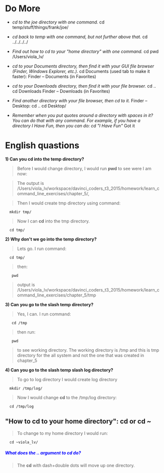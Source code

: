 # Do More

* _cd to the joe directory with one command._
cd temp/stuff/things/frank/joe/

* _cd back to temp with one command, but not further above that._
cd ../../../../

* _Find out how to cd to your "home directory" with one command._
cd
pwd /Users/viola_lv/

*	_cd to your Documents directory, then find it with your GUI file browser (Finder, Windows Explorer, etc.)._
cd Documents (used tab to make it faster): 
Finder – Documents (in Favorites)

*	_cd to your Downloads directory, then find it with your file browser._
cd ..     cd Downloads
Finder – Downloads (in Favorites)

*	_Find another directory with your file browser, then cd to it._
Finder – Desktop: cd ..      cd Desktop/

*	_Remember when you put quotes around a directory with spaces in it? You can do that with any command. For example, if you have a directory I Have Fun, then you can do: cd "I Have Fun"_
Got it


# English quastions

**1) Can you cd into the temp directory?**
> Before I would change directory, I would run **pwd** to see were I am now: 

> The output is /Users/viola_lv/workspace/davinci_coders_t3_2015/homework/learn_command_line_exercises/chapter_5/, 

> Then I would create tmp directory using command:

      mkdir tmp/
      
> Now I can **cd** into the tmp directory. 

      cd tmp/
      

**2) Why don't we go into the temp directory?**
> Lets go. I run command:

      cd tmp/
      
>then:

       pwd
       
> output is /Users/viola_lv/workspace/davinci_coders_t3_2015/homework/learn_command_line_exercises/chapter_5/tmp
      
**3) Can you go to the slash temp directory?**
> Yes, I can. I run command:

       cd /tmp
            
> then run:

       pwd
            
> to see working directory.
> The working directory is /tmp and this is tmp directory for the all system and not the one that was created in chapter_5

**4) Can you go to the slash temp slash log directory?**
> To go to log directory I would create log directory

      mkdir /tmp/log/

> Now I would change **cd** to the /tmp/log directory:

      cd /tmp/log
      
## "How to cd to your home directory": cd or cd ~
> To change to my home directory I would run:

      cd ~viola_lv/

 
##### <font color="blue"> What does the .. argument to cd do?
> The **cd** with dash+double dots will move up one directory.
